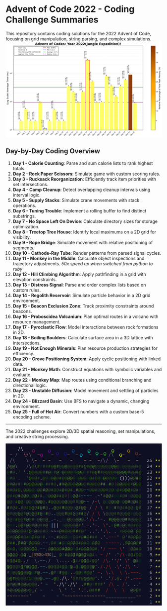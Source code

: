 # Advent of Code 2022 - Coding Challenge Summaries

This repository contains coding solutions for the 2022 Advent of Code, focusing on grid manipulation, string parsing, and complex simulations.
![2022 Run Time](analysis/AOC_2022_log.png)
## Day-by-Day Coding Overview

1. **Day 1 - Calorie Counting**: Parse and sum calorie lists to rank highest totals.
2. **Day 2 - Rock Paper Scissors**: Simulate game with custom scoring rules.
3. **Day 3 - Rucksack Reorganization**: Efficiently track item priorities with set intersections.
4. **Day 4 - Camp Cleanup**: Detect overlapping cleanup intervals using interval logic.
5. **Day 5 - Supply Stacks**: Simulate crane movements with stack operations.
6. **Day 6 - Tuning Trouble**: Implement a rolling buffer to find distinct substrings.
7. **Day 7 - No Space Left On Device**: Calculate directory sizes for storage optimization.
8. **Day 8 - Treetop Tree House**: Identify local maximums on a 2D grid for visibility.
9. **Day 9 - Rope Bridge**: Simulate movement with relative positioning of segments.
10. **Day 10 - Cathode-Ray Tube**: Render patterns from parsed signal cycles.
11. **Day 11 - Monkey in the Middle**: Calculate object inspections and trajectory adjustments. *50x speed up when switched from python to ruby*
12. **Day 12 - Hill Climbing Algorithm**: Apply pathfinding in a grid with elevation constraints.
13. **Day 13 - Distress Signal**: Parse and order complex lists based on custom rules.
14. **Day 14 - Regolith Reservoir**: Simulate particle behavior in a 2D grid environment.
15. **Day 15 - Beacon Exclusion Zone**: Track proximity constraints around beacons.
16. **Day 16 - Proboscidea Volcanium**: Plan optimal routes in a volcano with resource management.
17. **Day 17 - Pyroclastic Flow**: Model interactions between rock formations in 2D.
18. **Day 18 - Boiling Boulders**: Calculate surface area in a 3D lattice with intersections.
19. **Day 19 - Not Enough Minerals**: Plan resource production strategies for efficiency.
20. **Day 20 - Grove Positioning System**: Apply cyclic positioning with linked data.
21. **Day 21 - Monkey Math**: Construct equations with symbolic variables and evaluate.
22. **Day 22 - Monkey Map**: Map routes using conditional branching and directional logic.
23. **Day 23 - Unstable Diffusion**: Model movement and settling of particles in 2D.
24. **Day 24 - Blizzard Basin**: Use BFS to navigate a dynamic, changing environment.
25. **Day 25 - Full of Hot Air**: Convert numbers with a custom base-5 encoding scheme.

---

The 2022 challenges explore 2D/3D spatial reasoning, set manipulations, and creative string processing.

![alt text](2022_Advent_Calendar.png)